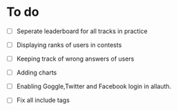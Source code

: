 # To do
- [ ] Seperate leaderboard for all tracks in practice
- [ ] Displaying ranks of users in contests
- [ ] Keeping track of wrong answers of users 
- [ ] Adding charts
- [ ] Enabling Goggle,Twitter and Facebook login in allauth.
- [ ] Fix all include tags




